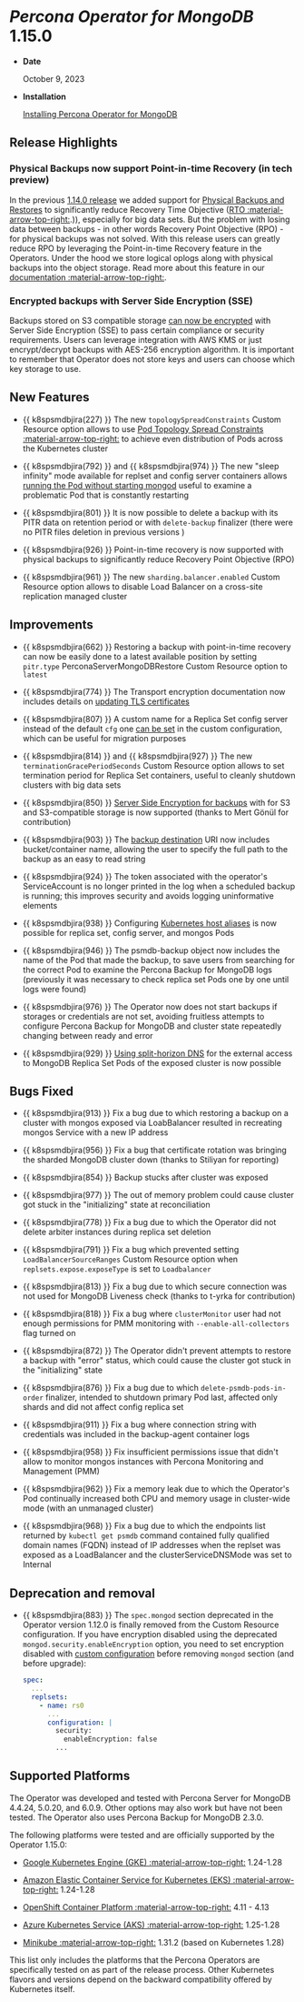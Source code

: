 # *Percona Operator for MongoDB* 1.15.0

* **Date**

    October 9, 2023

* **Installation**

    [Installing Percona Operator for MongoDB](../index.md#quickstart-guides)

## Release Highlights

### Physical Backups now support Point-in-time Recovery (in tech preview)

In the previous [1.14.0 release](Kubernetes-Operator-for-PSMONGODB-RN1.14.0.md) we added support for [Physical Backups and Restores](../backups.md#physical) to significantly reduce Recovery Time Objective ([RTO :material-arrow-top-right:](https://www.percona.com/blog/backups-and-disaster-recovery/#:~:text=Recovery%20time%20objective%20(RTO)%20is,afford%20to%20lose%20after%20recovery).)), especially for big data sets. But the problem with losing data between backups - in other words Recovery Point Objective (RPO) - for physical backups was not solved. With this release users can greatly reduce RPO by leveraging the Point-in-time Recovery feature in the Operators. Under the hood we store logical oplogs along with physical backups into the object storage. Read more about this feature in our [documentation :material-arrow-top-right:](https://docs.percona.com/percona-operator-for-mongodb/backups.html).

### Encrypted backups with Server Side Encryption (SSE)

Backups stored on S3 compatible storage [can now be encrypted](../backups-encryption.md) with Server Side Encryption (SSE) to pass certain compliance or security requirements. Users can leverage integration with AWS KMS or just encrypt/decrypt backups with AES-256 encryption algorithm. It is important to remember that Operator does not store keys and users can choose which key storage to use.

## New Features

* {{ k8spsmdbjira(227) }} The new `topologySpreadConstraints` Custom Resource option allows to use [Pod Topology Spread Constraints :material-arrow-top-right:](https://kubernetes.io/docs/concepts/workloads/pods/pod-topology-spread-constraints/#spread-constraints-for-pods) to achieve even distribution of Pods across the Kubernetes cluster

* {{ k8spsmdbjira(792) }} and {{ k8spsmdbjira(974) }} The new "sleep infinity" mode available for replset and config server containers allows [running the Pod without starting mongod](../debug-shell.md#avoid-the-restart-on-fail-loop-for-percona-server-for-mongodb-containers) useful to examine a problematic Pod that is constantly restarting

* {{ k8spsmdbjira(801) }} It is now possible to delete a backup with its PITR data on retention period or with `delete-backup` finalizer (there were no PITR files deletion in previous versions )

* {{ k8spsmdbjira(926) }} Point-in-time recovery is now supported with physical backups to significantly reduce Recovery Point Objective (RPO)

* {{ k8spsmdbjira(961) }} The new `sharding.balancer.enabled` Custom Resource option allows to disable Load Balancer on a cross-site replication managed cluster

## Improvements

* {{ k8spsmdbjira(662) }} Restoring a backup with point-in-time recovery can now be easily done to a latest available position by setting `pitr.type` PerconaServerMongoDBRestore Custom Resource option to `latest`

* {{ k8spsmdbjira(774) }} The Transport encryption documentation now includes details on [updating TLS certificates](../TLS.md#update-certificates)

* {{ k8spsmdbjira(807) }} A custom name for a Replica Set config server instead of the default `cfg` one [can be set](../sharding.md#turning-sharding-on-and-off) in the custom configuration, which can be useful for migration purposes

* {{ k8spsmdbjira(814) }} and {{ k8spsmdbjira(927) }} The new `terminationGracePeriodSeconds` Custom Resource option allows to set termination period for Replica Set containers, useful to cleanly shutdown clusters with big data sets

* {{ k8spsmdbjira(850) }} [Server Side Encryption for backups](../backups-encryption.md) with for S3 and S3-compatible storage is now supported (thanks to Mert Gönül for contribution)

* {{ k8spsmdbjira(903) }} The [backup destination](../backups-restore.md) URI now includes bucket/container name, allowing the user to specify the full path to the backup as an easy to read string

* {{ k8spsmdbjira(924) }} The token associated with the operator's ServiceAccount is no longer printed in the log when a scheduled backup is running; this improves security and avoids logging uninformative elements

* {{ k8spsmdbjira(938) }} Configuring [Kubernetes host aliases](../operator.md#replsets.hostaliases.hostnames) is now possible for replica set, config server, and mongos Pods

* {{ k8spsmdbjira(946) }} The psmdb-backup object now includes the name of the Pod that made the backup, to save users from searching for the correct Pod to examine the Percona Backup for MongoDB logs (previously it was necessary to check replica set Pods one by one until logs were found)

* {{ k8spsmdbjira(976) }} The Operator now does not start backups if storages or credentials are not set, avoiding fruitless attempts to configure Percona Backup for MongoDB and cluster state repeatedly changing between ready and error

* {{ k8spsmdbjira(929) }} [Using split-horizon DNS](../expose.md#exposing-replica-set-with-split-horizon-dns) for the external access to MongoDB Replica Set Pods of the exposed cluster is now possible

## Bugs Fixed

* {{ k8spsmdbjira(913) }} Fix a bug due to which restoring a backup on a cluster with mongos exposed via LoabBalancer resulted in recreating mongos Service with a new IP address

* {{ k8spsmdbjira(956) }} Fix a bug that certificate rotation was bringing the sharded MongoDB cluster down (thanks to Stiliyan for reporting)

* {{ k8spsmdbjira(854) }} Backup stucks after cluster was exposed

* {{ k8spsmdbjira(977) }} The out of memory problem could cause cluster got stuck in the "initializing" state at reconciliation

* {{ k8spsmdbjira(778) }} Fix a bug due to which the Operator did not delete arbiter instances during replica set deletion

* {{ k8spsmdbjira(791) }} Fix a bug which prevented setting `LoadBalancerSourceRanges` Custom Resource option when `replsets.expose.exposeType` is set to `Loadbalancer`

* {{ k8spsmdbjira(813) }} Fix a bug due to which secure connection was not used for MongoDB Liveness check (thanks to t-yrka for contribution)

* {{ k8spsmdbjira(818) }} Fix a bug where `clusterMonitor` user had not enough permissions for PMM monitoring with `--enable-all-collectors` flag turned on

* {{ k8spsmdbjira(872) }} The Operator didn't prevent attempts to restore a backup with "error" status, which could cause the cluster got stuck in the "initializing" state

* {{ k8spsmdbjira(876) }} Fix a bug due to which `delete-psmdb-pods-in-order` finalizer, intended to shutdown primary Pod last, affected only shards and did not affect config replica set 

* {{ k8spsmdbjira(911) }} Fix a bug where connection string with credentials was included in the backup-agent container logs

* {{ k8spsmdbjira(958) }} Fix insufficient permissions issue that didn't allow to monitor mongos instances with Percona Monitoring and Management (PMM)

* {{ k8spsmdbjira(962) }} Fix a memory leak due to which the Operator's Pod continually increased both CPU and memory usage in cluster-wide mode (with an unmanaged cluster)

* {{ k8spsmdbjira(968) }} Fix a bug due to which the endpoints list returned by `kubectl get psmdb` command contained fully qualified domain names (FQDN) instead of IP addresses when the replset was exposed as a LoadBalancer and the clusterServiceDNSMode was set to Internal

## Deprecation and removal

* {{ k8spsmdbjira(883) }} The `spec.mongod` section deprecated in the Operator version 1.12.0 is finally removed from the Custom Resource configuration. If you have encryption disabled using the deprecated `mongod.security.enableEncryption` option, you need to set encryption disabled with [custom configuration](../options.md) before removing `mongod` section (and before upgrade):

    ```yaml
    spec:
      ...
      replsets:
        - name: rs0
          ...
          configuration: |
            security:
              enableEncryption: false
            ...
    ```

## Supported Platforms

The Operator was developed and tested with Percona Server for MongoDB 4.4.24,
5.0.20, and 6.0.9. Other options may also work but have not been tested. The
Operator also uses Percona Backup for MongoDB 2.3.0.

The following platforms were tested and are officially supported by the Operator
1.15.0:

* [Google Kubernetes Engine (GKE) :material-arrow-top-right:](https://cloud.google.com/kubernetes-engine) 1.24-1.28

* [Amazon Elastic Container Service for Kubernetes (EKS) :material-arrow-top-right:](https://aws.amazon.com) 1.24-1.28

* [OpenShift Container Platform :material-arrow-top-right:](https://www.redhat.com/en/technologies/cloud-computing/openshift) 4.11 - 4.13

* [Azure Kubernetes Service (AKS) :material-arrow-top-right:](https://azure.microsoft.com/en-us/services/kubernetes-service/) 1.25-1.28

* [Minikube :material-arrow-top-right:](https://github.com/kubernetes/minikube) 1.31.2 (based on Kubernetes 1.28)

This list only includes the platforms that the Percona Operators are specifically tested on as part of the release process. Other Kubernetes flavors and versions depend on the backward compatibility offered by Kubernetes itself.
